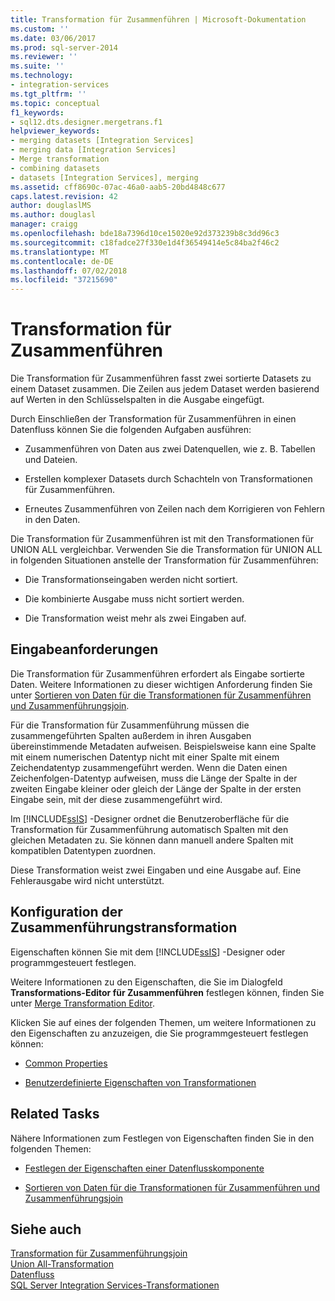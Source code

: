 ```yaml
---
title: Transformation für Zusammenführen | Microsoft-Dokumentation
ms.custom: ''
ms.date: 03/06/2017
ms.prod: sql-server-2014
ms.reviewer: ''
ms.suite: ''
ms.technology:
- integration-services
ms.tgt_pltfrm: ''
ms.topic: conceptual
f1_keywords:
- sql12.dts.designer.mergetrans.f1
helpviewer_keywords:
- merging datasets [Integration Services]
- merging data [Integration Services]
- Merge transformation
- combining datasets
- datasets [Integration Services], merging
ms.assetid: cff8690c-07ac-46a0-aab5-20bd4848c677
caps.latest.revision: 42
author: douglaslMS
ms.author: douglasl
manager: craigg
ms.openlocfilehash: bde18a7396d10ce15020e92d373239b8c3dd96c3
ms.sourcegitcommit: c18fadce27f330e1d4f36549414e5c84ba2f46c2
ms.translationtype: MT
ms.contentlocale: de-DE
ms.lasthandoff: 07/02/2018
ms.locfileid: "37215690"
---
```

# <a name="merge-transformation"></a>Transformation für Zusammenführen
  Die Transformation für Zusammenführen fasst zwei sortierte Datasets zu einem Dataset zusammen. Die Zeilen aus jedem Dataset werden basierend auf Werten in den Schlüsselspalten in die Ausgabe eingefügt.  
  
 Durch Einschließen der Transformation für Zusammenführen in einen Datenfluss können Sie die folgenden Aufgaben ausführen:  
  
-   Zusammenführen von Daten aus zwei Datenquellen, wie z. B. Tabellen und Dateien.  
  
-   Erstellen komplexer Datasets durch Schachteln von Transformationen für Zusammenführen.  
  
-   Erneutes Zusammenführen von Zeilen nach dem Korrigieren von Fehlern in den Daten.  
  
 Die Transformation für Zusammenführen ist mit den Transformationen für UNION ALL vergleichbar. Verwenden Sie die Transformation für UNION ALL in folgenden Situationen anstelle der Transformation für Zusammenführen:  
  
-   Die Transformationseingaben werden nicht sortiert.  
  
-   Die kombinierte Ausgabe muss nicht sortiert werden.  
  
-   Die Transformation weist mehr als zwei Eingaben auf.  
  
## <a name="input-requirements"></a>Eingabeanforderungen  
 Die Transformation für Zusammenführen erfordert als Eingabe sortierte Daten. Weitere Informationen zu dieser wichtigen Anforderung finden Sie unter [Sortieren von Daten für die Transformationen für Zusammenführen und Zusammenführungsjoin](sort-data-for-the-merge-and-merge-join-transformations.md).  
  
 Für die Transformation für Zusammenführung müssen die zusammengeführten Spalten außerdem in ihren Ausgaben übereinstimmende Metadaten aufweisen. Beispielsweise kann eine Spalte mit einem numerischen Datentyp nicht mit einer Spalte mit einem Zeichendatentyp zusammengeführt werden. Wenn die Daten einen Zeichenfolgen-Datentyp aufweisen, muss die Länge der Spalte in der zweiten Eingabe kleiner oder gleich der Länge der Spalte in der ersten Eingabe sein, mit der diese zusammengeführt wird.  
  
 Im [!INCLUDE[ssIS](../../../includes/ssis-md.md)] -Designer ordnet die Benutzeroberfläche für die Transformation für Zusammenführung automatisch Spalten mit den gleichen Metadaten zu. Sie können dann manuell andere Spalten mit kompatiblen Datentypen zuordnen.  
  
 Diese Transformation weist zwei Eingaben und eine Ausgabe auf. Eine Fehlerausgabe wird nicht unterstützt.  
  
## <a name="configuration-of-the-merge-transformation"></a>Konfiguration der Zusammenführungstransformation  
 Eigenschaften können Sie mit dem [!INCLUDE[ssIS](../../../includes/ssis-md.md)] -Designer oder programmgesteuert festlegen.  
  
 Weitere Informationen zu den Eigenschaften, die Sie im Dialogfeld **Transformations-Editor für Zusammenführen** festlegen können, finden Sie unter [Merge Transformation Editor](../../merge-transformation-editor.md).  
  
 Klicken Sie auf eines der folgenden Themen, um weitere Informationen zu den Eigenschaften zu anzuzeigen, die Sie programmgesteuert festlegen können:  
  
-   [Common Properties](../../common-properties.md)  
  
-   [Benutzerdefinierte Eigenschaften von Transformationen](transformation-custom-properties.md)  
  
## <a name="related-tasks"></a>Related Tasks  
 Nähere Informationen zum Festlegen von Eigenschaften finden Sie in den folgenden Themen:  
  
-   [Festlegen der Eigenschaften einer Datenflusskomponente](../set-the-properties-of-a-data-flow-component.md)  
  
-   [Sortieren von Daten für die Transformationen für Zusammenführen und Zusammenführungsjoin](sort-data-for-the-merge-and-merge-join-transformations.md)  
  
## <a name="see-also"></a>Siehe auch  
 [Transformation für Zusammenführungsjoin](merge-join-transformation.md)   
 [Union All-Transformation](union-all-transformation.md)   
 [Datenfluss](../data-flow.md)   
 [SQL Server Integration Services-Transformationen](integration-services-transformations.md)  
  
  

